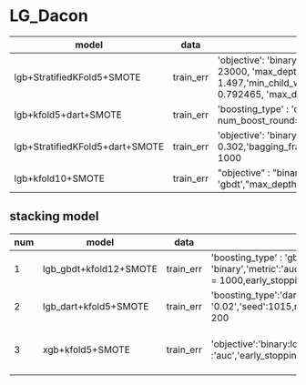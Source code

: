 # LG_Dacon


|model|data|parameter tuning|auc_score|accuracy|precision|recall|f1_score|final_score|
|--|--|--|--|--|--|--|--|--|
|lgb+StratifiedKFold5+SMOTE|train_err|'objective': 'binary','boosting_type': 'dart','subsample_freq': 5,'num_leaves': 92, 'min_data_in_leaf': 64, 'subsample_for_bin': 23000, 'max_depth': -1,'feature_fraction': 0.302,'bagging_fraction': 0.904,'lambda_l1': 0.099, 'lambda_l2': 1.497,'min_child_weight': 38.011,'nthread': 32, 'metric': 'auc', 'learning_rate': 0.021, 'drop_rate': 0.846244, 'skip_drop': 0.792465, 'max_drop': 65,'seed': 42,'n_estimators': 1000|0.8997|0.8276|0.8806|0.7455|0.8153| |
|lgb+kfold5+dart+SMOTE|train_err|'boosting_type' : 'dart','objective': 'binary','metric': 'auc','learning_rate' : '0.02','seed': 1015, num_boost_round=1200,early_stopping_rounds=200|0.9021|0.8264|0.9611|0.6413|0.81127|0.81291|
|lgb+StratifiedKFold5+dart+SMOTE|train_err|'objective': 'binary','boosting_type': 'dart', 'subsample_freq': 5,'min_data_in_leaf': 64, 'max_depth': -1, 'feature_fraction': 0.302,'bagging_fraction': 0.904, 'nthread': 32,'metric': 'auc', 'learning_rate': 0.01, 'max_drop': 65,'seed': 1015,'n_estimators': 1000|0.8973|0.8249|0.9004|0.71|0.8063|0.80759|
|lgb+kfold10+SMOTE|train_err| "objective" : "binary","metric" : "auc","boosting": 'gbdt',"max_depth":-1,"num_leaves":64,"learning_rate":0.01,"seed":1015,num_boost_round=1200,early_stopping_rounds=200|0.9101|0.8279|0.9945|0.5977|0.81749|0.81195|

## stacking model 

|num|model|data|parameter tuning|auc_score|accuracy|precision|recall|f1_score|final_score|
|--|--|--|--|--|--|--|--|--|--|
|1|lgb_gbdt+kfold12+SMOTE|train_err|'boosting_type' : 'gbdt','objective': 'binary','metric':'auc','learning_rate':'0.01','seed':1015,num_boost_round = 1000,early_stopping_rounds = 50|0.9098|0.8279|0.9978|0.5770|0.8163||
|2|lgb_dart+kfold5+SMOTE|train_err|'boosting_type':'dart','objective':'binary','metric': 'auc','learning_rate': '0.02','seed':1015,num_boost_round = 1200, early_stopping_rounds = 200|0.9021|0.8264|0.9611|0.6413|0.8112||
|3|xgb+kfold5+SMOTE|train_err|'objective':'binary:logistic','eval_metric' :'auc','early_stoppings':100,num_boost_round=1000|0.8886|0.8120|0.9390|0.6855|0.8034|0.8*(lgb_dart)+0.1*(lgb_gbdt)+0.1*(xgb)=0.81320|
